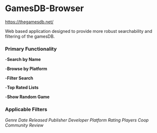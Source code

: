 # GamesDB-Browser
https://thegamesdb.net/

Web based application designed to provide more robust searchability and filtering of the gamesDB.

### Primary Functionality
-__Search by Name__

-__Browse by Platform__

-__Filter Search__

-__Top Rated Lists__

-__Show Random Game__

### Applicable Filters
_Genre_
_Date Released_
_Publisher_
_Developer_
_Platform_
_Rating_
_Players_
_Coop_
_Community Review_


